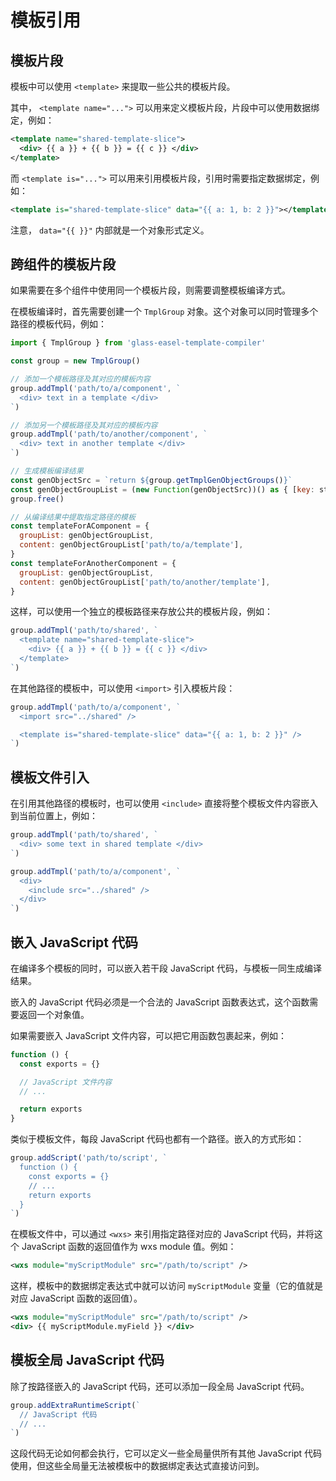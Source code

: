 # 模板引用

## 模板片段

模板中可以使用 `<template>` 来提取一些公共的模板片段。

其中， `<template name="...">` 可以用来定义模板片段，片段中可以使用数据绑定，例如：

```xml
<template name="shared-template-slice">
  <div> {{ a }} + {{ b }} = {{ c }} </div>
</template>
```

而 `<template is="...">` 可以用来引用模板片段，引用时需要指定数据绑定，例如：

```xml
<template is="shared-template-slice" data="{{ a: 1, b: 2 }}"></template>
```

注意， `data="{{ }}"` 内部就是一个对象形式定义。

## 跨组件的模板片段

如果需要在多个组件中使用同一个模板片段，则需要调整模板编译方式。

在模板编译时，首先需要创建一个 `TmplGroup` 对象。这个对象可以同时管理多个路径的模板代码，例如：

```js
import { TmplGroup } from 'glass-easel-template-compiler'

const group = new TmplGroup()

// 添加一个模板路径及其对应的模板内容
group.addTmpl('path/to/a/component', `
  <div> text in a template </div>
`)

// 添加另一个模板路径及其对应的模板内容
group.addTmpl('path/to/another/component', `
  <div> text in another template </div>
`)

// 生成模板编译结果
const genObjectSrc = `return ${group.getTmplGenObjectGroups()}`
const genObjectGroupList = (new Function(genObjectSrc))() as { [key: string]: any }
group.free()

// 从编译结果中提取指定路径的模板
const templateForAComponent = {
  groupList: genObjectGroupList,
  content: genObjectGroupList['path/to/a/template'],
}
const templateForAnotherComponent = {
  groupList: genObjectGroupList,
  content: genObjectGroupList['path/to/another/template'],
}
```

这样，可以使用一个独立的模板路径来存放公共的模板片段，例如：

```js
group.addTmpl('path/to/shared', `
  <template name="shared-template-slice">
    <div> {{ a }} + {{ b }} = {{ c }} </div>
  </template>
`)
```

在其他路径的模板中，可以使用 `<import>` 引入模板片段：

```js
group.addTmpl('path/to/a/component', `
  <import src="../shared" />

  <template is="shared-template-slice" data="{{ a: 1, b: 2 }}" />
`)
```

## 模板文件引入

在引用其他路径的模板时，也可以使用 `<include>` 直接将整个模板文件内容嵌入到当前位置上，例如：

```js
group.addTmpl('path/to/shared', `
  <div> some text in shared template </div>
`)

group.addTmpl('path/to/a/component', `
  <div>
    <include src="../shared" />
  </div>
`)
```

## 嵌入 JavaScript 代码

在编译多个模板的同时，可以嵌入若干段 JavaScript 代码，与模板一同生成编译结果。

嵌入的 JavaScript 代码必须是一个合法的 JavaScript 函数表达式，这个函数需要返回一个对象值。

如果需要嵌入 JavaScript 文件内容，可以把它用函数包裹起来，例如：

```js
function () {
  const exports = {}

  // JavaScript 文件内容
  // ...

  return exports
}
```

类似于模板文件，每段 JavaScript 代码也都有一个路径。嵌入的方式形如：

```js
group.addScript('path/to/script', `
  function () {
    const exports = {}
    // ...
    return exports
  }
`)
```

在模板文件中，可以通过 `<wxs>` 来引用指定路径对应的 JavaScript 代码，并将这个 JavaScript 函数的返回值作为 wxs module 值。例如：

```xml
<wxs module="myScriptModule" src="/path/to/script" />
```

这样，模板中的数据绑定表达式中就可以访问 `myScriptModule` 变量（它的值就是对应 JavaScript 函数的返回值）。

```xml
<wxs module="myScriptModule" src="/path/to/script" />
<div> {{ myScriptModule.myField }} </div>
```

## 模板全局 JavaScript 代码

除了按路径嵌入的 JavaScript 代码，还可以添加一段全局 JavaScript 代码。

```js
group.addExtraRuntimeScript(`
  // JavaScript 代码
  // ...
`)
```

这段代码无论如何都会执行，它可以定义一些全局量供所有其他 JavaScript 代码使用，但这些全局量无法被模板中的数据绑定表达式直接访问到。
